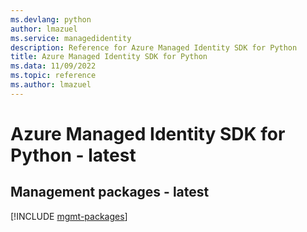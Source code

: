 ```yaml
---
ms.devlang: python
author: lmazuel
ms.service: managedidentity
description: Reference for Azure Managed Identity SDK for Python
title: Azure Managed Identity SDK for Python
ms.data: 11/09/2022
ms.topic: reference
ms.author: lmazuel
---
```

# Azure Managed Identity SDK for Python - latest

## Management packages - latest
[!INCLUDE [mgmt-packages](managed-identity-mgmt-index.md)]